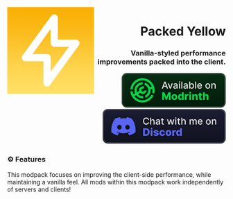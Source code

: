 [Modrinth]: https://modrinth.com/modpack/packed-yellow
[Modrinth Downloads Badge]: https://raw.githubusercontent.com/intergrav/devins-badges/v2/assets/cozy/available/modrinth_vector.svg
[Support]: https://encode42.dev/support
[Support Badge]: https://raw.githubusercontent.com/intergrav/devins-badges/v2/assets/cozy/social/discord-singular_vector.svg

<img src="../.github/asset/yellow/Packed Yellow LQ.png" align="left" id="header">
<div align="right">

# Packed Yellow
### Vanilla-styled performance improvements packed into the client.

[![Modrinth Downloads Badge]][Modrinth] [![Support Badge]][Support]
</div>

### ⚙️ Features
This modpack focuses on improving the client-side performance, while maintaining a vanilla feel. All mods within this modpack work independently of servers and clients!

